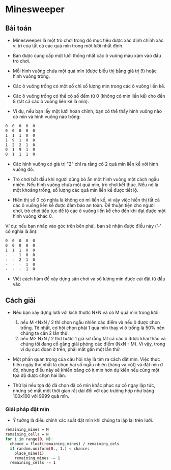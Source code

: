 # Minesweeper
## Bài toán
- Minesweeper là một trò chơi trong đó mục tiêu được xác định chính xác vị trí 
của tất cả các quả mìn trong một lưới nhất định. 
- Bạn được cung cấp một lưới thống nhất các ô vuông màu xám vào đầu trò chơi. 
- Mỗi hình vuông chứa một quả mìn (được biểu thị bằng giá trị 9) hoặc hình vuông trống. 
- Các ô vuông trống có một số chỉ số lượng mìn trong các ô vuông liền kề. 
- Các ô vuông trống có thể có số đếm từ 0 (không có mìn liền kề) cho đến 8 (tất cả các ô vuông liền kề là mìn).
  
- Ví dụ, nếu bạn lấy một lưới hoàn chỉnh, bạn có thể thấy hình vuông nào có mìn và hình vuông nào trống:
``` sh
0  0  0  0  0
0  0  0  0  0
1  1  1  0  0
1  9  1  0  0
1  2  2  1  0
0  1  9  1  0
0  1  1  1  0
```
- Các hình vuông có giá trị "2" chỉ ra rằng có 2 quả mìn liền kề với hình vuông đó.
- Trò chơi bắt đầu khi người dùng bỏ ẩn một hình vuông một cách ngẫu nhiên. 
Nếu hình vuông chứa một quả mìn, trò chơi kết thúc. 
Nếu nó là một khoảng trống, số lượng các quả mìn liền kề được tiết lộ.

- Hiển thị số 0 có nghĩa là không có mì liền kề, vì vậy việc hiển thị tất cả các ô vuông liền kề được đảm bảo an toàn. 
Để thuận tiện cho người chơi, trò chơi tiếp tục để lộ các ô vuông liền kề cho đến khi đạt được một hình vuông khác 0.

Ví dụ: nếu bạn nhấp vào góc trên bên phải, bạn sẽ nhận được điều này ('-' có nghĩa là ẩn):
``` sh
0  0  0  0  0
0  0  0  0  0
1  1  1  0  0
-  -  1  0  0
-  -  2  1  0
-  -  -  1  0
-  -  -  1  0
```
- Viết cách hàm để xây dựng sân chơi và số lượng mìn được cài đặt từ đầu vào
## Cách giải
- Nếu bạn xây dựng lưới với kích thước N*N và có M quả mìn trong lưới:
    
    1) nếu M <NxN / 2 thì chọn ngẫu nhiên các điểm và nếu ô được chọn trống.
    Tệ nhất, cơ hội chọn phải 1 quả mìn thay vì ô trống là 50% nên 
    chúng ta cần 2 lần thử.
    2) nếu M> NxN / 2 thử bước 1 giả sử rằng tất cả các ô được khai thác 
    và chúng tôi đang cố gắng giải phóng các điểm (NxN - M). 
    Vì vậy, trong ví dụ cực đoan ở trên, phải mất gần một lần thử

- Một phần quan trọng của câu hỏi này là tìm ra cách đặt mìn. 
Việc thực hiện ngây thơ nhất là chọn hai số ngẫu nhiên (hàng và cột) và đặt mìn ở đó, 
nhưng điều này sẽ khiến bảng có ít mìn hơn dự kiến nếu cùng một tọa độ được chọn hai lần. 
- Thử lại nếu tọa độ đã chọn đã có mìn khắc phục sự cố ngay lập tức, 
nhưng sẽ mất một thời gian rất dài đối với các trường hợp như bảng 100x100 với 9999 quả mìn.

### Giải pháp đặt mìn
- Ý tưởng là điều chỉnh xác suất đặt mìn khi chúng ta lặp lại trên lưới.
``` sh
remaining_mines = M 
remaining_cells = N 
for i in range(0, N): 
  chance = float(remaining_mines) / remaining_cels 
  if random.uniform(0., 1.) < chance: 
    place_mine(i) 
    remaining_mines -= 1 
  remaining_cells -= 1
```
